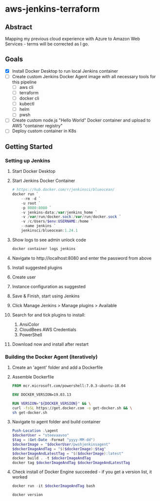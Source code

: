 # aws-jenkins-terraform

## Abstract

Mapping my previous cloud experience with Azure to Amazon Web Services - terms will be corrected as I go.

## Goals

- [x] Install Docker Desktop to run local Jenkins container
- [ ] Create custom Jenkins Docker Agent image with all necessary tools for this pipeline
  - [ ] aws cli
  - [ ] terraform
  - [ ] docker cli
  - [ ] kubectl
  - [ ] helm
  - [ ] pwsh
- [ ] Create custom node.js "Hello World" Docker container and upload to AWS "container registry"
- [ ] Deploy custom container in K8s

## Getting Started

### Setting up Jenkins

1. Start Docker Desktop
1. Start Jenkins Docker Container

    ```powershell
    # https://hub.docker.com/r/jenkinsci/blueocean/
    docker run `
        --rm -d `
        -u root `
        -p 8080:8080 `
        -v jenkins-data:/var/jenkins_home `
        -v /var/run/docker.sock:/var/run/docker.sock `
        -v /c/Users/$env:USERNAME:/home `
        --name jenkins `
        jenkinsci/blueocean:1.24.1
    ```

1. Show logs to see admin unlock code

    ```powershell
    docker container logs jenkins
    ```

1. Navigate to http://localhost:8080 and enter the password from above
1. Install suggested plugins
1. Create user
1. Instance configuration as suggested
1. Save & Finish, start using Jenkins
1. Click Manage Jenkins > Manage plugins > Available
1. Search for and tick plugins to install:
   1. AnsiColor
   1. CloudBees AWS Credentials
   1. PowerShell
1. Download now and install after restart

### Building the Docker Agent (iteratively)

1. Create an 'agent' folder and add a Dockerfile
1. Assemble Dockerfile

    ```Dockerfile
    FROM mcr.microsoft.com/powershell:7.0.3-ubuntu-18.04

    ENV DOCKER_VERSION=19.03.13

    RUN VERSION="${DOCKER_VERSION}" && \
    curl -fsSL https://get.docker.com -o get-docker.sh && \
    sh get-docker.sh
    ```

1. Navigate to agent folder and build container

    ```powershell
    Push-Location .\agent
    $dockerUser = "steevaavoo"
    $tag = (Get-Date -Format "yyyy-MM-dd")
    $dockerImage = "$dockerUser/pwshjenkinsagent"
    $dockerImageAndTag = "$($dockerImage):$tag"
    $dockerImageAndLatestTag = "$($dockerImage):latest"
    docker build . -t $dockerImageAndTag
    docker tag $dockerImageAndTag $dockerImageAndLatestTag
    ```
1. Check install of Docker Engine succeeded - if you get a version list, it worked

    ```powershell
    docker run -it $dockerImageAndTag bash
    ```

    ```bash
    docker version
    ```
